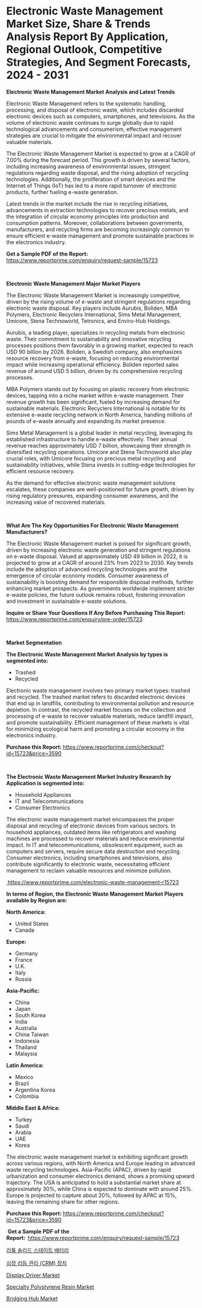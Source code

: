 <p><h1>Electronic Waste Management Market Size, Share & Trends Analysis Report By Application, Regional Outlook, Competitive Strategies, And Segment Forecasts, 2024 - 2031</h1></p><p><strong>Electronic Waste Management Market Analysis and Latest Trends</strong></p>
<p><p>Electronic Waste Management refers to the systematic handling, processing, and disposal of electronic waste, which includes discarded electronic devices such as computers, smartphones, and televisions. As the volume of electronic waste continues to surge globally due to rapid technological advancements and consumerism, effective management strategies are crucial to mitigate the environmental impact and recover valuable materials.</p><p>The Electronic Waste Management Market is expected to grow at a CAGR of 7.00% during the forecast period. This growth is driven by several factors, including increasing awareness of environmental issues, stringent regulations regarding waste disposal, and the rising adoption of recycling technologies. Additionally, the proliferation of smart devices and the Internet of Things (IoT) has led to a more rapid turnover of electronic products, further fueling e-waste generation.</p><p>Latest trends in the market include the rise in recycling initiatives, advancements in extraction technologies to recover precious metals, and the integration of circular economy principles into production and consumption patterns. Moreover, collaborations between governments, manufacturers, and recycling firms are becoming increasingly common to ensure efficient e-waste management and promote sustainable practices in the electronics industry.</p></p>
<p><strong>Get a Sample PDF of the Report:&nbsp;</strong> <a href="https://www.reportprime.com/enquiry/request-sample/15723">https://www.reportprime.com/enquiry/request-sample/15723</a></p>
<p>&nbsp;</p>
<p><strong>Electronic Waste Management Major Market Players</strong></p>
<p><p>The Electronic Waste Management Market is increasingly competitive, driven by the rising volume of e-waste and stringent regulations regarding electronic waste disposal. Key players include Aurubis, Boliden, MBA Polymers, Electronic Recyclers International, Sims Metal Management, Umicore, Stena Technoworld, Tetronics, and Enviro-Hub Holdings.</p><p>Aurubis, a leading player, specializes in recycling metals from electronic waste. Their commitment to sustainability and innovative recycling processes positions them favorably in a growing market, expected to reach USD 90 billion by 2026. Boliden, a Swedish company, also emphasizes resource recovery from e-waste, focusing on reducing environmental impact while increasing operational efficiency. Boliden reported sales revenue of around USD 5 billion, driven by its comprehensive recycling processes.</p><p>MBA Polymers stands out by focusing on plastic recovery from electronic devices, tapping into a niche market within e-waste management. Their revenue growth has been significant, fueled by increasing demand for sustainable materials. Electronic Recyclers International is notable for its extensive e-waste recycling network in North America, handling millions of pounds of e-waste annually and expanding its market presence.</p><p>Sims Metal Management is a global leader in metal recycling, leveraging its established infrastructure to handle e-waste effectively. Their annual revenue reaches approximately USD 7 billion, showcasing their strength in diversified recycling operations. Umicore and Stena Technoworld also play crucial roles, with Umicore focusing on precious metal recycling and sustainability initiatives, while Stena invests in cutting-edge technologies for efficient resource recovery.</p><p>As the demand for effective electronic waste management solutions escalates, these companies are well-positioned for future growth, driven by rising regulatory pressures, expanding consumer awareness, and the increasing value of recovered materials.</p></p>
<p>&nbsp;</p>
<p><strong>What Are The Key Opportunities For Electronic Waste Management Manufacturers?</strong></p>
<p><p>The Electronic Waste Management market is poised for significant growth, driven by increasing electronic waste generation and stringent regulations on e-waste disposal. Valued at approximately USD 49 billion in 2022, it is projected to grow at a CAGR of around 23% from 2023 to 2030. Key trends include the adoption of advanced recycling technologies and the emergence of circular economy models. Consumer awareness of sustainability is boosting demand for responsible disposal methods, further enhancing market prospects. As governments worldwide implement stricter e-waste policies, the future outlook remains robust, fostering innovation and investment in sustainable e-waste solutions.</p></p>
<p><strong>Inquire or Share Your Questions If Any Before Purchasing This Report:</strong> <a href="https://www.reportprime.com/enquiry/pre-order/15723">https://www.reportprime.com/enquiry/pre-order/15723</a></p>
<p>&nbsp;</p>
<p><strong>Market Segmentation</strong></p>
<p><strong>The Electronic Waste Management Market Analysis by types is segmented into:</strong></p>
<p><ul><li>Trashed</li><li>Recycled</li></ul></p>
<p><p>Electronic waste management involves two primary market types: trashed and recycled. The trashed market refers to discarded electronic devices that end up in landfills, contributing to environmental pollution and resource depletion. In contrast, the recycled market focuses on the collection and processing of e-waste to recover valuable materials, reduce landfill impact, and promote sustainability. Efficient management of these markets is vital for minimizing ecological harm and promoting a circular economy in the electronics industry.</p></p>
<p><strong>Purchase this Report:&nbsp;</strong><a href="https://www.reportprime.com/checkout?id=15723&price=3590">https://www.reportprime.com/checkout?id=15723&price=3590</a></p>
<p>&nbsp;</p>
<p><strong>The Electronic Waste Management Market Industry Research by Application is segmented into:</strong></p>
<p><ul><li>Household Appliances</li><li>IT and Telecommunications</li><li>Consumer Electronics</li></ul></p>
<p><p>The electronic waste management market encompasses the proper disposal and recycling of electronic devices from various sectors. In household appliances, outdated items like refrigerators and washing machines are processed to recover materials and reduce environmental impact. In IT and telecommunications, obsolescent equipment, such as computers and servers, require secure data destruction and recycling. Consumer electronics, including smartphones and televisions, also contribute significantly to electronic waste, necessitating efficient management to reclaim valuable resources and minimize pollution.</p></p>
<p><a href="https://www.reportprime.com/electronic-waste-management-r15723">&nbsp;https://www.reportprime.com/electronic-waste-management-r15723</a></p>
<p><strong>In terms of Region, the Electronic Waste Management Market Players available by Region are:</strong></p>
<p>
    <p> <strong> North America: </strong>
        <ul>
            <li>United States</li>
            <li>Canada</li>
        </ul>
        </p> 
    <p> <strong> Europe: </strong>
        <ul>
            <li>Germany</li>
            <li>France</li>
            <li>U.K.</li>
            <li>Italy</li>
            <li>Russia</li>
        </ul>
        </p> 
    <p> <strong> Asia-Pacific: </strong>
        <ul>
            <li>China</li>
            <li>Japan</li>
            <li>South Korea</li>
            <li>India</li>
            <li>Australia</li>
            <li>China Taiwan</li>
            <li>Indonesia</li>
            <li>Thailand</li>
            <li>Malaysia</li>
        </ul>
        </p> 
    <p> <strong> Latin America: </strong>
        <ul>
            <li>Mexico</li>
            <li>Brazil</li>
            <li>Argentina Korea</li>
            <li>Colombia</li>
        </ul>
        </p> 
    <p> <strong> Middle East & Africa: </strong>
        <ul>
            <li>Turkey</li>
            <li>Saudi</li>
            <li>Arabia</li>
            <li>UAE</li>
            <li>Korea</li>
        </ul>
    </p>
    </p>
<p><p>The electronic waste management market is exhibiting significant growth across various regions, with North America and Europe leading in advanced waste recycling technologies. Asia-Pacific (APAC), driven by rapid urbanization and consumer electronics demand, shows a promising upward trajectory. The USA is anticipated to hold a substantial market share at approximately 30%, while China is expected to dominate with around 25%. Europe is projected to capture about 20%, followed by APAC at 15%, leaving the remaining share for other regions.</p></p>
<p><strong>Purchase this Report: </strong><a href="https://www.reportprime.com/checkout?id=15723&price=3590">https://www.reportprime.com/checkout?id=15723&price=3590</a></p>
<p>&nbsp;<strong>Get a Sample PDF of the Report:&nbsp;&nbsp;</strong><a href="https://www.reportprime.com/enquiry/request-sample/15723">https://www.reportprime.com/enquiry/request-sample/15723</a></p>
<p><strong></strong></p>
<p><p><a href="https://medium.com/@nazminrahman651/lithium-solid-state-battery-market-%EC%9D%98-%EA%B8%80%EB%A1%9C%EB%B2%8C-%EC%8B%9C%EC%9E%A5-%EA%B0%9C%EC%9A%94%EB%8A%94-%EC%A0%84-%EC%84%B8%EA%B3%84-%EB%B0%8F-%EC%A3%BC%EC%9A%94-%EC%8B%9C%EC%9E%A5%EC%9D%98-%EC%82%B0%EC%97%85%EC%97%90-%EC%98%81%ED%96%A5%EC%9D%84-%EB%AF%B8%EC%B9%98%EB%8A%94-%EC%A3%BC%EC%9A%94-%ED%8A%B8%EB%A0%8C%EB%93%9C%EC%97%90-%EB%8C%80%ED%95%9C-%EB%8F%85%ED%8A%B9%ED%95%9C-%EA%B4%80%EC%A0%90%EC%9D%84-e1bc7a0343c7">리튬 솔리드 스테이트 배터리</a></p><p><a href="https://medium.com/@nazminrahman651/%EA%B8%80%EB%A1%9C%EB%B2%8C-%EC%8B%AC%EC%9E%A5-%EB%A6%AC%EB%93%AC-%EA%B4%80%EB%A6%AC-crm-%EC%9E%A5%EC%B9%98-%EC%8B%9C%EC%9E%A5%EC%9D%98-%EC%8B%9C%EC%9E%A5-%ED%8A%B8%EB%A0%8C%EB%93%9C-%EC%98%88%EC%B8%A1-%EB%B0%8F-%EB%B6%84%EC%84%9D-2024-2031-ff606033d4f5">심장 리듬 관리 (CRM) 장치</a></p><p><a href="https://medium.com/@rpaviat04v/display-driver-industry-sector-new-technologies-and-market-impact-forecasted-for-period-from-2024-9d6363c49870">Display Driver Market</a></p><p><a href="https://medium.com/@sarabits4122023/the-global-specialty-polystyrene-resin-market-is-projected-to-experience-an-annual-growth-rate-of-3b0e55d192c9">Specialty Polystyrene Resin Market</a></p><p><a href="https://www.linkedin.com/pulse/insights-bridging-hub-market-players-size-geographical-regions-prmve?trackingId=B7tZ4sLpQc%2BT3U784hn%2BUw%3D%3D">Bridging Hub Market</a></p></p>